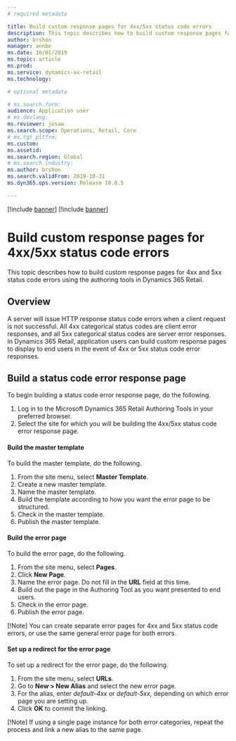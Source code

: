 ```yaml
---
# required metadata

title: Build custom response pages for 4xx/5xx status code errors
description: This topic describes how to build custom response pages for 4xx and 5xx status code errors using the authoring tools in Dynamics 365 Retail.
author: brshoo
manager: annbe
ms.date: 10/01/2019
ms.topic: article
ms.prod: 
ms.service: dynamics-ax-retail
ms.technology: 

# optional metadata

# ms.search.form: 
audience: Application user
# ms.devlang: 
ms.reviewer: josaw
ms.search.scope: Operations, Retail, Core
# ms.tgt_pltfrm: 
ms.custom: 
ms.assetid: 
ms.search.region: Global
# ms.search.industry: 
ms.author: brshoo
ms.search.validFrom: 2019-10-31
ms.dyn365.ops.version: Release 10.0.5

---
```

[!include [banner](../includes/preview-banner.md)]
[!include [banner](../includes/banner.md)]

# Build custom response pages for 4xx/5xx status code errors 

This topic describes how to build custom response pages for 4xx and 5xx status code errors using the authoring tools in Dynamics 365 Retail.

## Overview

A server will issue HTTP response status code errors when a client request is not successful. All 4xx categorical status codes are client error responses, and all 5xx categorical status codes are server error responses. In Dynamics 365 Retail, application users can build custom response pages to display to end users in the event of 4xx or 5xx status code error responses.

## Build a status code error response page
To begin building a status code error response page, do the following.

1. Log in to the Microsoft Dynamics 365 Retail Authoring Tools in your preferred browser. 
1. Select the site for which you will be building the 4xx/5xx status code error response page. 

#### Build the master template

To build the master template, do the following.

1. From the site menu, select **Master Template**.
1. Create a new master template.
1. Name the master template.
1. Build the template according to how you want the error page to be structured.
1. Check in the master template.
1. Publish the master template.

#### Build the error page

To build the error page, do the following.

1. From the site menu, select **Pages**.
1. Click **New Page**. 
1. Name the error page. Do not fill in the **URL** field at this time. 
1. Build out the page in the Authoring Tool as you want presented to end users.
1. Check in the error page.
1. Publish the error page.

[!Note] You can create separate error pages for 4xx and 5xx status code errors, or use the same general error page for both errors.

#### Set up a redirect for the error page

To set up a redirect for the error page, do the following.

1. From the site menu, select **URLs**.
1. Go to **New > New Alias** and select the new error page.
1. For the alias, enter *default-4xx* or *default-5xx*, depending on which error page you are setting up.
1. Click **OK** to commit the linking.

[!Note] If using a single page instance for both error categories, repeat the process and link a new alias to the same page.

